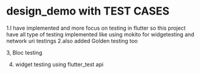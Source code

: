 # design_demo with TEST CASES



1.I have implemented and more focus on testing in flutter
  so this project have all type of testing implemented
  like using mokito for widgetesting and network uri testings
2.also added Golden testing too

3, Bloc testing

4. widget testing using flutter_test api
